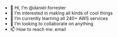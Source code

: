 - 👋 Hi, I’m @daniel-forrester
- 👀 I’m interested in making all kinds of cool things
- 🌱 I’m currently learning all 240+ AWS services
- 💞️ I’m looking to collaborate on anything
- 📫 How to reach me: email

<!---
daniel-forrester/daniel-forrester is a ✨ special ✨ repository because its `README.md` (this file) appears on your GitHub profile.
You can click the Preview link to take a look at your changes.
--->

